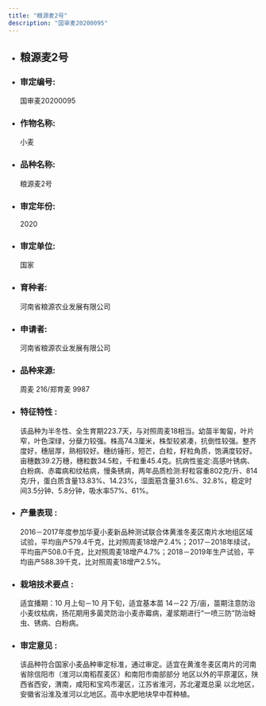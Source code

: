 ```yaml
---
title: "粮源麦2号"
description: "国审麦20200095"
---
```

* ## 粮源麦2号
* ###  审定编号:  
   国审麦20200095

*  ### 作物名称:  
   小麦

*   ###  品种名称: 
    粮源麦2号

*   ### 审定年份: 
    2020

*   ### 审定单位:  
    国家

*   ### 育种者:  
    河南省粮源农业发展有限公司

*   ### 申请者:  
    河南省粮源农业发展有限公司

*   ### 品种来源:  
    周麦 216/郑育麦 9987

*   ### 特征特性 : 
    该品种为半冬性、全生育期223.7天，与对照周麦18相当。幼苗半匍匐，叶片窄，叶色深绿，分蘖力较强。株高74.3厘米，株型较紧凑，抗倒性较强。整齐度好，穗层厚，熟相较好。穗纺锤形，短芒，白粒，籽粒角质，饱满度较好。亩穗数39.2万穗，穗粒数34.5粒，千粒重45.4克。抗病性鉴定:高感叶锈病、白粉病、赤霉病和纹枯病，慢条锈病，两年品质检测:籽粒容重802克/升、814克/升，蛋白质含量13.83%、14.23%，湿面筋含量31.6%、32.8%，稳定时间3.5分钟、5.8分钟，吸水率57%、61%。

*   ### 产量表现 : 
    2016－2017年度参加华夏小麦新品种测试联合体黄淮冬麦区南片水地组区域试验，平均亩产579.4千克，比对照周麦18增产2.4%；2017－2018年续试，平均亩产508.0千克，比对照周麦18增产4.7%；2018－2019年生产试验，平均亩产588.39千克，比对照周麦18增产2.5%。

*   ### 栽培技术要点 : 
    适宜播期：10 月上旬－10 月下旬，适宜基本苗 14－22 万/亩，苗期注意防治小麦纹枯病，扬花期用多菌灵防治小麦赤霉病，灌浆期进行“一喷三防”防治蚜虫、锈病、白粉病。

*   ### 审定意见 : 
    该品种符合国家小麦品种审定标准，通过审定。适宜在黄淮冬麦区南片的河南省除信阳市（淮河以南稻茬麦区）和南阳市南部部分 地区以外的平原灌区，陕西省西安，渭南，咸阳和宝鸡市灌区，江苏省淮河，苏北灌溉总渠 以北地区，安徽省沿淮及淮河以北地区。高中水肥地块早中茬种植。
